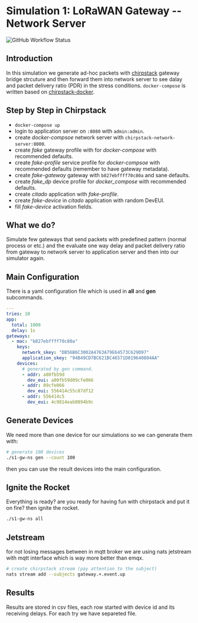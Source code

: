 # Simulation 1: LoRaWAN Gateway -- Network Server

![GitHub Workflow Status](https://img.shields.io/github/workflow/status/citado/s1-gw-ns/lint?label=lint&logo=github&style=flat-square)

## Introduction

In this simulation we generate ad-hoc packets with [chirpstack](https://www.chirpstack.io/) gateway bridge strcuture
and then forward them into network server to see dalay and packet delivery ratio (PDR) in the stress conditions.
`docker-compose` is written based on [chirpstack-docker](https://github.com/brocaar/chirpstack-docker).

## Step by Step in Chirpstack

- `docker-compose up`
- login to application server on `:8080` with `admin:admin`.
- create _docker-compsoe_ network server with `chirpstack-network-server:8000`.
- create _fake_ gateway profile with for _docker-compose_ with recommended defaults.
- create _fake-profile_ service profile for _docker-compsoe_ with recommended defaults (remember to have gateway metadata).
- create _fake-gateway_ gateway with `b827ebffff70c80a` and sane defaults.
- create _fake_dp_ device profile for _docker_compose_ with recommended defaults.
- create _citado_ application with _fake-profile_.
- create _fake-device_ in _citado_ application with random DevEUI.
- fill _fake-device_ activation fields.

## What we do?

Simulate few gateways that send packets with predefined pattern (normal process or etc.)
and the evaluate one way delay and packet delivery ratio from gateway to network server
to application server and then into our simulator again.

## Main Configuration

There is a yaml configuration file which is used in **all** and **gen** subcommands.

```yaml
---
tries: 10
app:
  total: 1000
  delay: 1s
gateways:
  - mac: "b827ebffff70c80a"
    keys:
      network_skey: "DB56B6C3002A4763A79E64573C629D97"
      application_skey: "94B49CD7BC621BC46571D019640804AA"
    devices:
      # generated by gen command.
      - addr: a80fb59d
        dev_eui: a80fb59d09cfe066
      - addr: 09cfe066
        dev_eui: 556414c55c87df12
      - addr: 556414c5
        dev_eui: 4c9814eab0894b9c
```

## Generate Devices

We need more than one device for our simulations so we can generate them with:

```sh
# generate 100 devices
./s1-gw-ns gen --count 100
```

then you can use the result devices into the main configuration.

## Ignite the Rocket

Everything is ready? are you ready for having fun with chirpstack and put it on fire?
then ignite the rocket.

```sh
./s1-gw-ns all
```

## Jetstream

for not losing messages between in mqtt broker we are using nats jetstream with mqtt interface
which is way more better than emqx.

```sh
# create chirpstack stream (pay attention to the subject)
nats stream add --subjects gateway.+.event.up
```

## Results

Results are stored in csv files, each row started with device id and its receiving delays.
For each try we have separeted file.
